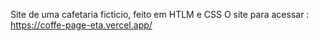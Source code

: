 Site de uma cafetaria ficticio, feito em HTLM e CSS
O site para acessar : https://coffe-page-eta.vercel.app/
